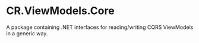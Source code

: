 # CR.ViewModels.Core

A package containing .NET interfaces for reading/writing CQRS ViewModels in a generic way.